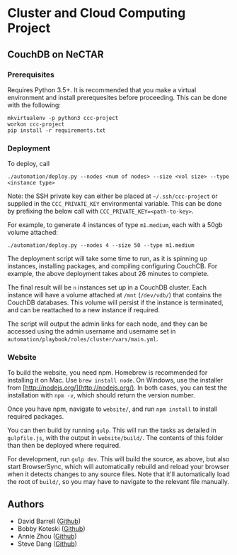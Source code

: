 # Cluster and Cloud Computing Project


## CouchDB on NeCTAR
### Prerequisites
Requires Python 3.5+. It is recommended that you make a virtual environment
and install prerequesites before proceeding. This can be done with the following:

```
mkvirtualenv -p python3 ccc-project
workon ccc-project
pip install -r requirements.txt
```

### Deployment
To deploy, call

```
./automation/deploy.py --nodes <num of nodes> --size <vol size> --type <instance type>
```

Note: the SSH private key can either be placed at `~/.ssh/ccc-project`
or supplied in the `CCC_PRIVATE_KEY` environmental variable. This can be done
by prefixing the below call with `CCC_PRIVATE_KEY=<path-to-key>`.

For example, to generate 4 instances of type `m1.medium`, each with a 50gb volume attached:

```
./automation/deploy.py --nodes 4 --size 50 --type m1.medium
```

The deployment script will take some time to run, as it is spinning up
instances, installing packages, and compiling configuring CouchCB. For example,
the above deployment takes about 26 minutes to complete.

The final result will be `n` instances set up in a CouchDB cluster. Each instance
will have a volume attached at `/mnt` (`/dev/vdb/`) that contains the CouchDB
databases. This volume will persist if the instance is terminated, and can
be reattached to a new instance if required.

The script will output the admin links for each node, and they can be accessed using the
admin username and username set in `automation/playbook/roles/cluster/vars/main.yml`.

### Website
To build the website, you need npm. Homebrew is recommended for installing it on Mac.
Use `brew install node`. On Windows, use the installer from [http://nodejs.org/](http://nodejs.org/).
In both cases, you can test the installation with `npm -v`, which should return the
version number.

Once you have npm, navigate to `website/`, and run `npm install` to install required
packages.

You can then build by running `gulp`. This will run the tasks as detailed in `gulpfile.js`,
with the output in `website/build/`. The contents of this folder than then be deployed
where required.

For development, run `gulp dev`. This will build the source, as above, but also start
BrowserSync, which will automatically rebuild and reload your browser when it detects
changes to any source files. Note that it'll automatically load the root of `build/`,
so you may have to navigate to the relevant file manually.

## Authors
- David Barrell ([Github](https://github.com/dabarrell/))
- Bobby Koteski ([Github](https://github.com/bkot88))
- Annie Zhou ([Github](https://github.com/anya-z))
- Steve Dang ([Github](https://github.com/thanhdang1109))
